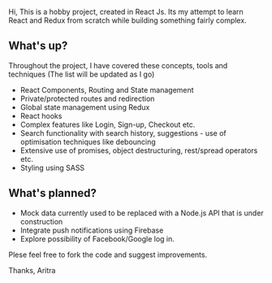 Hi,
This is a hobby project, created in React Js. Its my attempt to learn React and Redux from scratch while building something fairly complex.

## What's up?

Throughout the project, I have covered these concepts, tools and techniques (The list will be updated as I go)

- React Components, Routing and State management
- Private/protected routes and redirection
- Global state management using Redux
- React hooks
- Complex features like Login, Sign-up, Checkout etc.
- Search functionality with search history, suggestions - use of optimisation techniques like debouncing
- Extensive use of promises, object destructuring, rest/spread operators etc.
- Styling using SASS

## What's planned?

- Mock data currently used to be replaced with a Node.js API that is under construction
- Integrate push notifications using Firebase
- Explore possibility of Facebook/Google log in.

Plese feel free to fork the code and suggest improvements.

Thanks,
Aritra